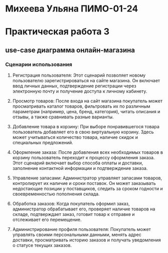 # Михеева Ульяна ПИМО-01-24
# Практическая работа 3
## use-case диаграмма онлайн-магазина
### Сценарии использования
1. Регистрация пользователя: Этот сценарий позволяет новому пользователю зарегистрироваться на сайте магазина. Он включает ввод личных данных, подтверждение регистрации через электронную почту и получение доступа к личному кабинету.

2. Просмотр товаров: После входа на сайт магазина покупатель может просматривать каталог товаров, фильтровать их по различным параметрам (например, цена, бренд, категория), читать описания и отзывы, а также сравнивать разные варианты.

3. Добавление товара в корзину: При выборе понравившегося товара пользователь добавляет его в свою виртуальную корзину. Здесь может учитываться количество товара, наличие скидок и специальных предложений.

4. Оформление заказа: После добавления всех необходимых товаров в корзину пользователь переходит к процессу оформления заказа. Этот сценарий включает выбор способа оплаты и доставки, заполнение контактной информации и подтверждение заказа.

5. Управление запасами: Администратор управляет запасами товаров, контролирует их наличие и сроки поставок. Он может заказывать недостающие позиции у поставщиков, следить за сроком годности и своевременностью пополнения склада.

6. Обработка заказов: Когда покупатель оформил заказ, администратор обрабатывает его, проверяет наличие товаров на складе, подтверждает заказ, готовит товар к отправке и отслеживает его перемещение.

7. Администрирование профиля пользователя: Покупатель может управлять своими персональными данными, менять адрес доставки, просматривать историю заказов и получать уведомления о статусе текущих заказов.
